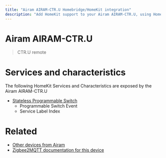 ```yaml
---
title: "Airam AIRAM-CTR.U Homebridge/HomeKit integration"
description: "Add HomeKit support to your Airam AIRAM-CTR.U, using Homebridge, Zigbee2MQTT and homebridge-z2m."
---
```

<!---
This file has been GENERATED using src/docgen/docgen.ts
DO NOT EDIT THIS FILE MANUALLY!
-->
# Airam AIRAM-CTR.U
> CTR.U remote


# Services and characteristics
The following HomeKit Services and Characteristics are exposed by
the Airam AIRAM-CTR.U

* [Stateless Programmable Switch](../../action.md)
  * Programmable Switch Event
  * Service Label Index


# Related
* [Other devices from Airam](../index.md#airam)
* [Zigbee2MQTT documentation for this device](https://www.zigbee2mqtt.io/devices/AIRAM-CTR.U.html)